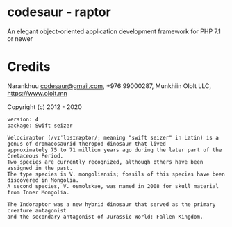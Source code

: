 # codesaur - raptor
An elegant object-oriented application development framework for PHP 7.1 or newer

# Credits
Narankhuu <codesaur@gmail.com>, +976 99000287, Munkhiin Ololt LLC, https://www.ololt.mn 

Copyright (c) 2012 - 2020

    version: 4
    package: Swift seizer
    
    Velociraptor (/vɪˈlɒsɪræptər/; meaning "swift seizer" in Latin) is a genus of dromaeosaurid theropod dinosaur that lived
    approximately 75 to 71 million years ago during the later part of the Cretaceous Period.
    Two species are currently recognized, although others have been assigned in the past.
    The type species is V. mongoliensis; fossils of this species have been discovered in Mongolia.
    A second species, V. osmolskae, was named in 2008 for skull material from Inner Mongolia.

    The Indoraptor was a new hybrid dinosaur that served as the primary creature antagonist
    and the secondary antagonist of Jurassic World: Fallen Kingdom.
